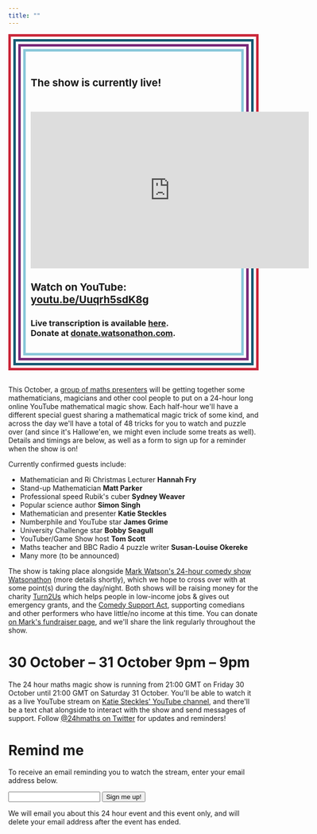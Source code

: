 ```yaml
---
title: ""
---
```


<div style="padding:5px;border:#CA273A solid 5px;font-weight:bold;font-size:110%;margin-bottom:30px">
<div style="padding:5px;border:#175B74 solid 5px;font-weight:bold;font-size:110%">
<div style="padding:5px;border:#782979 solid 5px;font-weight:bold;font-size:110%">
<div style="padding:30px 10px;border:#88C7D9 solid 5px;font-weight:bold;font-size:110%">

The show is currently live!
<br /><br />
<center>
<iframe width="560" height="315" src="https://www.youtube.com/embed/Uuqrh5sdK8g" frameborder="0" allow="accelerometer; autoplay; clipboard-write; encrypted-media; gyroscope; picture-in-picture" allowfullscreen></iframe>
</center>
<br />
Watch on YouTube: <a href="https://youtu.be/Uuqrh5sdK8g">youtu.be/Uuqrh5sdK8g</a>
<br /><br />
<span style="font-size:80%">Live transcription is available <a href="https://otter.ai/s/tT9ikBfoRXSUB1vg6NANug">here</a>.</span>
<br />
<span style="font-size:80%">Donate at <a href="https://donate.watsonathon.com">donate.watsonathon.com</a>.</span>
</div>
</div>
</div>
</div>

This October, a <a href="http://24hourmaths.com/team.html">group of maths presenters</a> will be getting together some mathematicians, magicians and other cool people to put on a 24-hour long online YouTube mathematical magic show. Each half-hour we'll have a different special guest sharing a mathematical magic trick of some kind, and across the day we'll have a total of 48 tricks for you to watch and puzzle over (and since it's Hallowe'en, we might even include some treats as well). Details and timings are below, as well as a form to sign up for a reminder when the show is on!

Currently confirmed guests include:
- Mathematician and Ri Christmas Lecturer <strong>Hannah Fry</strong>
- Stand-up Mathematician <strong>Matt Parker</strong>
- Professional speed Rubik's cuber <strong>Sydney Weaver</strong>
- Popular science author <strong>Simon Singh</strong>
- Mathematician and presenter <strong>Katie Steckles</strong>
- Numberphile and YouTube star <strong>James Grime</strong>
- University Challenge star <strong>Bobby Seagull</strong>
- YouTuber/Game Show host <strong>Tom Scott</strong>
- Maths teacher and BBC Radio 4 puzzle writer <strong>Susan-Louise Okereke</strong>
- Many more (to be announced)

The show is taking place alongside <a href="http://watsonathon.com">Mark Watson's 24-hour comedy show Watsonathon</a> (more details shortly), which we hope to cross over with at some point(s) during the day/night. Both shows will be raising money for the charity <a href="https://www.turn2us.org.uk/">Turn2Us</a> which helps people in low-income jobs & gives out emergency grants, and the <a href="http://www.comedysupportact.org.uk/">Comedy Support Act</a>, supporting comedians and other performers who have little/no income at this time. You can donate <a href="http://tinyurl.com/watsonathonii">on Mark's fundraiser page</a>, and we'll share the link regularly throughout the show.

30 October &ndash; 31 October 9pm &ndash; 9pm
=============================================

The 24 hour maths magic show is running from 21:00 GMT on Friday 30 October until 21:00 GMT on Saturday 31 October. You'll be able to watch it as a live YouTube stream on <a href="https://youtu.be/Uuqrh5sdK8g">Katie Steckles' YouTube channel</a>, and there'll be a text chat alongside to interact with the show and send messages of support. Follow <a href="http://www.twitter.com/24hmaths">@24hmaths on Twitter</a> for updates and reminders!

Remind me
=========

To receive an email reminding you to watch the stream, enter your email address below.

<div id="signuparea">
<input type="email" id="email">
<button onclick="clickButton()">Sign me up!</button>
</div>

We will email you about this 24 hour event and this event only, and will delete your email address
after the event has ended.

